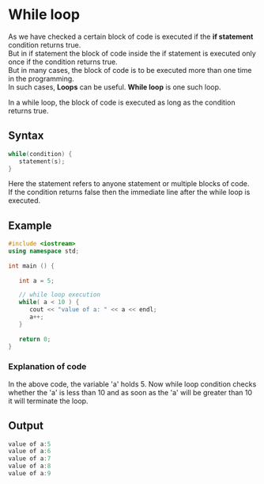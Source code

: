 # While loop  

As we have checked a certain block of code is executed if the **if statement** condition returns true.  
But in if statement the block of code inside the if statement is executed only once if the condition returns true.  
But in many cases, the block of code is to be executed more than one time in the programming.  
In such cases, **Loops** can be useful. **While loop** is one such loop.  

In a while loop, the block of code is executed as long as the condition returns true.  

## Syntax  
```c++
while(condition) {
   statement(s);
}
```
Here the statement refers to anyone statement or multiple blocks of code.  
If the condition returns false then the immediate line after the while loop is executed.  

## Example  
```c++
#include <iostream>
using namespace std;
 
int main () {
   
   int a = 5;

   // while loop execution
   while( a < 10 ) {
      cout << "value of a: " << a << endl;
      a++;
   }
 
   return 0;
}
```  
### Explanation of code  

In the above code, the variable 'a' holds 5. Now while loop condition checks whether the 'a' is less than 10 and as soon as the 'a' will be greater than 10 it will terminate the loop.

## Output
```c
value of a:5
value of a:6
value of a:7
value of a:8
value of a:9
```

